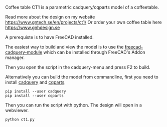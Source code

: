 Coffee table CT1 is a parametric cadquery/cqparts model of a coffeetable.

Read more about the design on my website https://www.gntech.se/en/projects/ct1/
Or order your own coffee table here https://www.gnhdesign.se

A prerequiste is to have FreeCAD installed.

The easiest way to build and view the model is to use the [freecad-cadquery-module](https://github.com/jmwright/cadquery-freecad-module) which can be installed through FreeCAD's Addon manager.

Then you open the script in the cadquery-menu and press F2 to build.

Alternatively you can build the model from commandline, first you need to install [cadquery](https://github.com/dcowden/cadquery) and [cqparts](https://github.com/fragmuffin/cqparts).

```
pip install --user cadquery
pip install --user cqparts
```

Then you can run the script with python. The design will open in a webviewer.

```
python ct1.py
```
